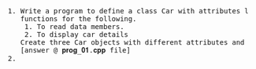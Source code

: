
<pre>
  1. Write a program to define a class Car with attributes like brand, model, and year. Write member 
     functions for the following. 
      1. To read data members.
      2. To display car details 
     Create three Car objects with different attributes and display details of each one.
     [answer @ 𝐩𝐫𝐨𝐠_𝟎𝟏.𝐜𝐩𝐩 file]
  2. 
</pre>

